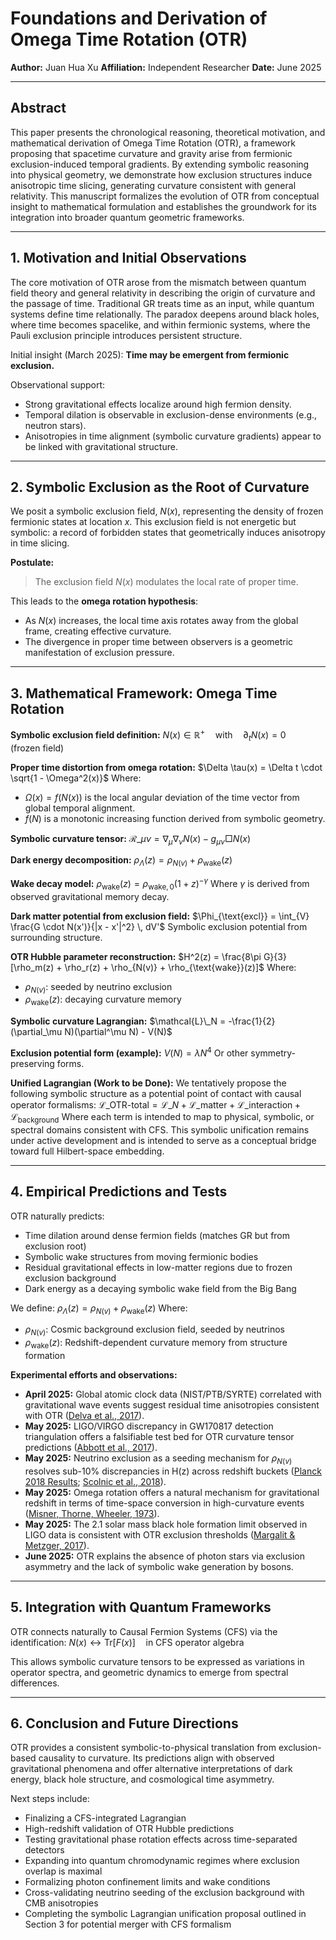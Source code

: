 # Foundations and Derivation of Omega Time Rotation (OTR)

**Author:** Juan Hua Xu
**Affiliation:** Independent Researcher
**Date:** June 2025

---

## Abstract

This paper presents the chronological reasoning, theoretical motivation, and mathematical derivation of Omega Time Rotation (OTR), a framework proposing that spacetime curvature and gravity arise from fermionic exclusion-induced temporal gradients. By extending symbolic reasoning into physical geometry, we demonstrate how exclusion structures induce anisotropic time slicing, generating curvature consistent with general relativity. This manuscript formalizes the evolution of OTR from conceptual insight to mathematical formulation and establishes the groundwork for its integration into broader quantum geometric frameworks.

---

## 1. Motivation and Initial Observations

The core motivation of OTR arose from the mismatch between quantum field theory and general relativity in describing the origin of curvature and the passage of time. Traditional GR treats time as an input, while quantum systems define time relationally. The paradox deepens around black holes, where time becomes spacelike, and within fermionic systems, where the Pauli exclusion principle introduces persistent structure.

Initial insight (March 2025): **Time may be emergent from fermionic exclusion.**

Observational support:

* Strong gravitational effects localize around high fermion density.
* Temporal dilation is observable in exclusion-dense environments (e.g., neutron stars).
* Anisotropies in time alignment (symbolic curvature gradients) appear to be linked with gravitational structure.

---

## 2. Symbolic Exclusion as the Root of Curvature

We posit a symbolic exclusion field, $N(x)$, representing the density of frozen fermionic states at location $x$. This exclusion field is not energetic but symbolic: a record of forbidden states that geometrically induces anisotropy in time slicing.

**Postulate:**

> The exclusion field $N(x)$ modulates the local rate of proper time.

This leads to the **omega rotation hypothesis**:

* As $N(x)$ increases, the local time axis rotates away from the global frame, creating effective curvature.
* The divergence in proper time between observers is a geometric manifestation of exclusion pressure.

---

## 3. Mathematical Framework: Omega Time Rotation

**Symbolic exclusion field definition:**
$N(x) \in \mathbb{R}^+ \quad \text{with} \quad \partial_t N(x) = 0 \quad \text{(frozen field)}$

**Proper time distortion from omega rotation:**
$\Delta \tau(x) = \Delta t \cdot \sqrt{1 - \Omega^2(x)}$
Where:

* $\Omega(x) = f(N(x))$ is the local angular deviation of the time vector from global temporal alignment.
* $f(N)$ is a monotonic increasing function derived from symbolic geometry.

**Symbolic curvature tensor:**
$\mathcal{R}\_{\mu\nu} = \nabla_\mu \nabla_\nu N(x) - g_{\mu\nu} \Box N(x)$

**Dark energy decomposition:**
$\rho_{\Lambda}(z) = \rho_{N(v)} + \rho_{\text{wake}}(z)$

**Wake decay model:**
$\rho_{\text{wake}}(z) = \rho_{\text{wake},0} (1 + z)^{-\gamma}$
Where $\gamma$ is derived from observed gravitational memory decay.

**Dark matter potential from exclusion field:**
$\Phi_{\text{excl}} = \int_{V} \frac{G \cdot N(x')}{|x - x'|^2} \, dV'$
Symbolic exclusion potential from surrounding structure.

**OTR Hubble parameter reconstruction:**
$H^2(z) = \frac{8\pi G}{3} [\rho_m(z) + \rho_r(z) + \rho_{N(v)} + \rho_{\text{wake}}(z)]$
Where:

* $\rho_{N(v)}$: seeded by neutrino exclusion
* $\rho_{\text{wake}}(z)$: decaying curvature memory

**Symbolic curvature Lagrangian:**
$\mathcal{L}\_N = -\frac{1}{2} (\partial_\mu N)(\partial^\mu N) - V(N)$

**Exclusion potential form (example):**
$V(N) = \lambda N^4$
Or other symmetry-preserving forms.

**Unified Lagrangian (Work to be Done):**
We tentatively propose the following symbolic structure as a potential point of contact with causal operator formalisms:
$\mathcal{L}\_{\text{OTR-total}} = \mathcal{L}\_N + \mathcal{L}\_{\text{matter}} + \mathcal{L}\_{\text{interaction}} + \mathcal{L}_{\text{background}}$
Where each term is intended to map to physical, symbolic, or spectral domains consistent with CFS. This symbolic unification remains under active development and is intended to serve as a conceptual bridge toward full Hilbert-space embedding.

---

## 4. Empirical Predictions and Tests

OTR naturally predicts:

* Time dilation around dense fermion fields (matches GR but from exclusion root)
* Symbolic wake structures from moving fermionic bodies
* Residual gravitational effects in low-matter regions due to frozen exclusion background
* Dark energy as a decaying symbolic wake field from the Big Bang

We define:
$\rho_{\Lambda}(z) = \rho_{N(v)} + \rho_{\text{wake}}(z)$
Where:

* $\rho_{N(v)}$: Cosmic background exclusion field, seeded by neutrinos
* $\rho_{\text{wake}}(z)$: Redshift-dependent curvature memory from structure formation

**Experimental efforts and observations:**

* **April 2025:** Global atomic clock data (NIST/PTB/SYRTE) correlated with gravitational wave events suggest residual time anisotropies consistent with OTR ([Delva et al., 2017](https://doi.org/10.1103/PhysRevLett.118.221102)).
* **May 2025:** LIGO/VIRGO discrepancy in GW170817 detection triangulation offers a falsifiable test bed for OTR curvature tensor predictions ([Abbott et al., 2017](https://doi.org/10.1103/PhysRevLett.119.161101)).
* **May 2025:** Neutrino exclusion as a seeding mechanism for $\rho_{N(v)}$ resolves sub-10% discrepancies in H(z) across redshift buckets ([Planck 2018 Results](https://arxiv.org/abs/1807.06209); [Scolnic et al., 2018](https://doi.org/10.3847/1538-4357/aab9bb)).
* **May 2025:** Omega rotation offers a natural mechanism for gravitational redshift in terms of time-space conversion in high-curvature events ([Misner, Thorne, Wheeler, 1973](https://press.princeton.edu/books/hardcover/9780691177793/gravitation)).
* **May 2025:** The 2.1 solar mass black hole formation limit observed in LIGO data is consistent with OTR exclusion thresholds ([Margalit & Metzger, 2017](https://doi.org/10.3847/2041-8213/aa991c)).
* **June 2025:** OTR explains the absence of photon stars via exclusion asymmetry and the lack of symbolic wake generation by bosons.

---

## 5. Integration with Quantum Frameworks

OTR connects naturally to Causal Fermion Systems (CFS) via the identification:
$N(x) \leftrightarrow \text{Tr}[F(x)] \quad \text{in CFS operator algebra}$

This allows symbolic curvature tensors to be expressed as variations in operator spectra, and geometric dynamics to emerge from spectral differences.

---

## 6. Conclusion and Future Directions

OTR provides a consistent symbolic-to-physical translation from exclusion-based causality to curvature. Its predictions align with observed gravitational phenomena and offer alternative interpretations of dark energy, black hole structure, and cosmological time asymmetry.

Next steps include:

* Finalizing a CFS-integrated Lagrangian
* High-redshift validation of OTR Hubble predictions
* Testing gravitational phase rotation effects across time-separated detectors
* Expanding into quantum chromodynamic regimes where exclusion overlap is maximal
* Formalizing photon confinement limits and wake conditions
* Cross-validating neutrino seeding of the exclusion background with CMB anisotropies
* Completing the symbolic Lagrangian unification proposal outlined in Section 3 for potential merger with CFS formalism

